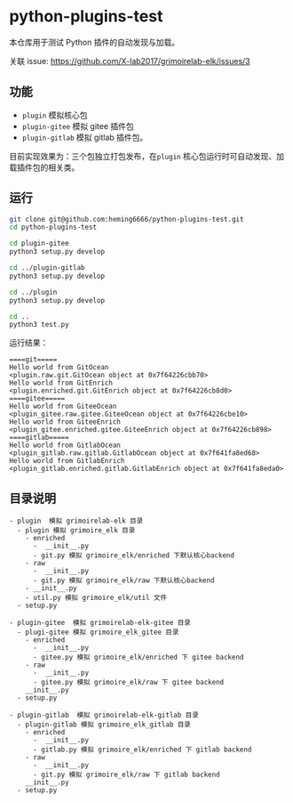 # python-plugins-test
本仓库用于测试 Python 插件的自动发现与加载。

关联 issue: https://github.com/X-lab2017/grimoirelab-elk/issues/3

## 功能
- `plugin` 模拟核心包
- `plugin-gitee` 模拟 gitee 插件包
- `plugin-gitlab` 模拟 gitlab 插件包。

目前实现效果为：三个包独立打包发布，在`plugin` 核心包运行时可自动发现、加载插件包的相关类。

## 运行
```bash
git clone git@github.com:heming6666/python-plugins-test.git
cd python-plugins-test

cd plugin-gitee
python3 setup.py develop

cd ../plugin-gitlab
python3 setup.py develop

cd ../plugin
python3 setup.py develop

cd ..
python3 test.py
```

运行结果：
```
====git=====
Hello world from GitOcean
<plugin.raw.git.GitOcean object at 0x7f64226cbb70>
Hello world from GitEnrich
<plugin.enriched.git.GitEnrich object at 0x7f64226cb8d0>
====gitee=====
Hello world from GiteeOcean
<plugin_gitee.raw.gitee.GiteeOcean object at 0x7f64226cbe10>
Hello world from GiteeEnrich
<plugin_gitee.enriched.gitee.GiteeEnrich object at 0x7f64226cb898>
====gitlab=====
Hello world from GitlabOcean
<plugin_gitlab.raw.gitlab.GitlabOcean object at 0x7f641fa8ed68>
Hello world from GitlabEnrich
<plugin_gitlab.enriched.gitlab.GitlabEnrich object at 0x7f641fa8eda0>
```

## 目录说明

```
- plugin  模拟 grimoirelab-elk 目录
  - plugin 模拟 grimoire_elk 目录
    - enriched
      -  __init__.py
      - git.py 模拟 grimoire_elk/enriched 下默认核心backend
    - raw
      -  __init__.py
      - git.py 模拟 grimoire_elk/raw 下默认核心backend
    - __init__.py 
    - util.py 模拟 grimoire_elk/util 文件
  - setup.py  
 ``` 

```
- plugin-gitee  模拟 grimoirelab-elk-gitee 目录
  - plugi-gitee 模拟 grimoire_elk_gitee 目录
    - enriched
      -  __init__.py
      - gitee.py 模拟 grimoire_elk/enriched 下 gitee backend
    - raw
      -  __init__.py
      - gitee.py 模拟 grimoire_elk/raw 下 gitee backend
    __init__.py
  - setup.py  
``` 

```
- plugin-gitlab  模拟 grimoirelab-elk-gitlab 目录
  - plugin-gitlab 模拟 grimoire_elk_gitlab 目录
    - enriched
      -  __init__.py
      - gitlab.py 模拟 grimoire_elk/enriched 下 gitlab backend
    - raw
      -  __init__.py
      - git.py 模拟 grimoire_elk/raw 下 gitlab backend
    __init__.py
  - setup.py  
 ``` 
